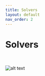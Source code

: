 ```yaml
---
title: Solvers
layout: default
nav_order: 2
---
```


# Solvers

 <br/>

![alt text](../flow10.svg)

